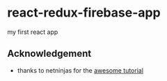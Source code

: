 # react-redux-firebase-app
my first react app
## Acknowledgement
- thanks to netninjas for the [awesome tutorial](https://github.com/iamshaunjp/React-Redux-Firebase-App)
